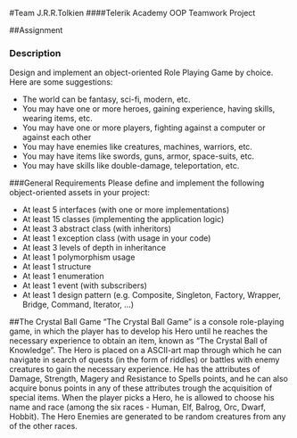 #Team J.R.R.Tolkien
####Telerik Academy OOP Teamwork Project


##Assignment

### Description ##
Design and implement an object-oriented Role Playing Game by choice. Here are some suggestions:
*  The world can be fantasy, sci-fi, modern, etc.
*	You may have one or more heroes, gaining experience, having skills, wearing items, etc.
*	You may have one or more players, fighting against a computer or against each other
*	You may have enemies like creatures, machines, warriors, etc. 
*	You may have items like swords, guns, armor, space-suits, etc.
*	You may have skills like double-damage, teleportation, etc. 

###General Requirements
Please define and implement the following object-oriented assets in your project:
*	At least 5 interfaces (with one or more implementations)
*	At least 15 classes (implementing the application logic)	
*	At least 3 abstract class (with inheritors)
*	At least 1 exception class (with usage in your code)
*	At least 3 levels of depth in inheritance
*	At least 1 polymorphism usage
*	At least 1 structure
*	At least 1 enumeration
*	At least 1 event (with subscribers)
*	At least 1 design pattern (e.g. Composite, Singleton, Factory, Wrapper, Bridge, Command, Iterator, …)

##The Crystal Ball Game
“The Crystal Ball Game” is a console role-playing game, in which the player has to develop his Hero until he reaches the necessary experience to obtain an item, known as “The Crystal Ball of Knowledge”. The Hero is placed on a ASCII-art map through which he can navigate in search of quests (in the form of riddles) or battles with enemy creatures to gain the necessary experience. He has the attributes of Damage, Strength, Magery and Resistance to Spells points, and he can also acquire bonus points in any of these attributes trough the acquisition of special items. When the player picks a Hero, he is allowed to choose his name and race (among the six races - Human, Elf, Balrog, Orc, Dwarf, Hobbit). The Hero Enemies are generated to be random creatures from any of the other races.
